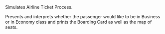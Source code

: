 Simulates Airline Ticket Process.

Presents and interprets whether the passenger would like to be in Business or in Economy class and prints the Boarding Card as well as the map of seats.